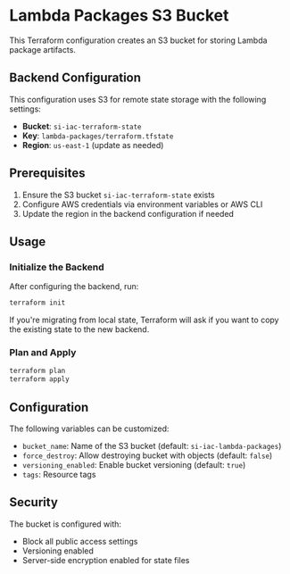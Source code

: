# Lambda Packages S3 Bucket

This Terraform configuration creates an S3 bucket for storing Lambda package artifacts.

## Backend Configuration

This configuration uses S3 for remote state storage with the following settings:
- **Bucket**: `si-iac-terraform-state`
- **Key**: `lambda-packages/terraform.tfstate`
- **Region**: `us-east-1` (update as needed)

## Prerequisites

1. Ensure the S3 bucket `si-iac-terraform-state` exists
2. Configure AWS credentials via environment variables or AWS CLI
3. Update the region in the backend configuration if needed

## Usage

### Initialize the Backend

After configuring the backend, run:

```bash
terraform init
```

If you're migrating from local state, Terraform will ask if you want to copy the existing state to the new backend.

### Plan and Apply

```bash
terraform plan
terraform apply
```

## Configuration

The following variables can be customized:

- `bucket_name`: Name of the S3 bucket (default: `si-iac-lambda-packages`)
- `force_destroy`: Allow destroying bucket with objects (default: `false`)
- `versioning_enabled`: Enable bucket versioning (default: `true`)
- `tags`: Resource tags

## Security

The bucket is configured with:
- Block all public access settings
- Versioning enabled
- Server-side encryption enabled for state files